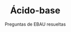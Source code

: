 ---
title: Ácido-base
subtitle: Preguntas de EBAU resueltas
summary: Preguntas de EBAU resueltas.
tags:
- EBAU
- reacciones-químicas
- ácido-base
categories:
- Química

# Optional external URL for project (replaces project detail page).
external_link: "https://drive.google.com/file/d/1_I1AzcRtBctJ_BTd_J-hNWxpz2hGPRm9/view"

image:
  caption: "Imagen de [**InspiredImages**](https://pixabay.com/es/users/InspiredImages-57296/) en [Pixabay](https://pixabay.com/es/)"
  focal_point: Smart
---